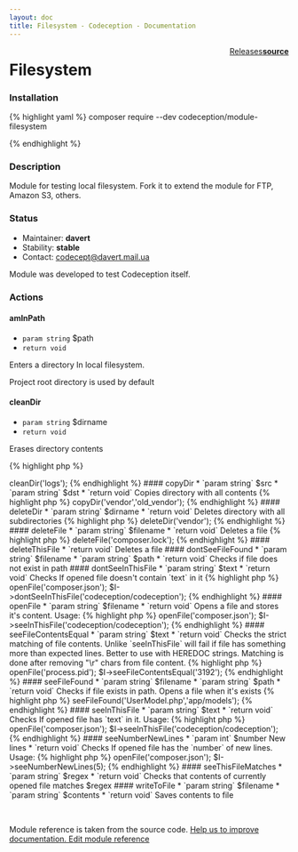 ```yaml
---
layout: doc
title: Filesystem - Codeception - Documentation
---
```




<div class="btn-group" role="group" style="float: right" aria-label="..."><a class="btn btn-default" href="https://github.com/Codeception/module-Filesystem/releases">Releases</a><a class="btn btn-default" href="https://github.com/Codeception/module-filesystem/tree/master/src/Codeception/Module/Filesystem.php"><strong>source</strong></a></div>

# Filesystem
### Installation

{% highlight yaml %}
composer require --dev codeception/module-filesystem

{% endhighlight %}

### Description



Module for testing local filesystem.
Fork it to extend the module for FTP, Amazon S3, others.

### Status

* Maintainer: **davert**
* Stability: **stable**
* Contact: codecept@davert.mail.ua

Module was developed to test Codeception itself.

### Actions

#### amInPath

* `param string` $path
* `return void`

Enters a directory In local filesystem.

Project root directory is used by default


#### cleanDir

* `param string` $dirname
* `return void`

Erases directory contents

{% highlight php %}

<?php
$I->cleanDir('logs');

{% endhighlight %}


#### copyDir

* `param string` $src
* `param string` $dst
* `return void`

Copies directory with all contents

{% highlight php %}

<?php
$I->copyDir('vendor','old_vendor');

{% endhighlight %}


#### deleteDir

* `param string` $dirname
* `return void`

Deletes directory with all subdirectories

{% highlight php %}

<?php
$I->deleteDir('vendor');

{% endhighlight %}


#### deleteFile

* `param string` $filename
* `return void`

Deletes a file

{% highlight php %}

<?php
$I->deleteFile('composer.lock');

{% endhighlight %}


#### deleteThisFile

* `return void`

Deletes a file


#### dontSeeFileFound

* `param string` $filename
* `param string` $path
* `return void`

Checks if file does not exist in path


#### dontSeeInThisFile

* `param string` $text
* `return void`

Checks If opened file doesn't contain `text` in it

{% highlight php %}

<?php
$I->openFile('composer.json');
$I->dontSeeInThisFile('codeception/codeception');

{% endhighlight %}


#### openFile

* `param string` $filename
* `return void`

Opens a file and stores it's content.

Usage:

{% highlight php %}

<?php
$I->openFile('composer.json');
$I->seeInThisFile('codeception/codeception');

{% endhighlight %}


#### seeFileContentsEqual

* `param string` $text
* `return void`

Checks the strict matching of file contents.

Unlike `seeInThisFile` will fail if file has something more than expected lines.
Better to use with HEREDOC strings.
Matching is done after removing "\r" chars from file content.

{% highlight php %}

<?php
$I->openFile('process.pid');
$I->seeFileContentsEqual('3192');

{% endhighlight %}


#### seeFileFound

* `param string` $filename
* `param string` $path
* `return void`

Checks if file exists in path.

Opens a file when it's exists

{% highlight php %}

<?php
$I->seeFileFound('UserModel.php','app/models');

{% endhighlight %}


#### seeInThisFile

* `param string` $text
* `return void`

Checks If opened file has `text` in it.

Usage:

{% highlight php %}

<?php
$I->openFile('composer.json');
$I->seeInThisFile('codeception/codeception');

{% endhighlight %}


#### seeNumberNewLines

* `param int` $number New lines
* `return void`

Checks If opened file has the `number` of new lines.

Usage:

{% highlight php %}

<?php
$I->openFile('composer.json');
$I->seeNumberNewLines(5);

{% endhighlight %}


#### seeThisFileMatches

* `param string` $regex
* `return void`

Checks that contents of currently opened file matches $regex


#### writeToFile

* `param string` $filename
* `param string` $contents
* `return void`

Saves contents to file

<p>&nbsp;</p><div class="alert alert-warning">Module reference is taken from the source code. <a href="https://github.com/Codeception/module-filesystem/tree/master/src/Codeception/Module/Filesystem.php">Help us to improve documentation. Edit module reference</a></div>
